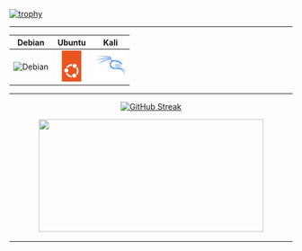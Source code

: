 [![trophy](https://github-profile-trophy.vercel.app/?username=akkkkkk&title=Commits,Repositories&theme=onedark)](https://github.com/ryo-ma/github-profile-trophy)

---

| Debian | Ubuntu | Kali
|----------|----------|----------|
| <img src="https://github.com/canaleal/devicon/blob/master/icons/debian/debian-original.svg" title="Debian" alt="Debian" width="55" height="55"/> | <img src="https://github.com/devicons/devicon/blob/master/icons/ubuntu/ubuntu-original.svg" title="Ubuntu" alt="Ubuntu" width="55" height="55"/> | <img src="https://github.com/canaleal/devicon/blob/new-icon-kali-linux/icons/kalilinux/kalilinux-original-wordmark.svg" title="Linux" alt="Linux" width="55" height="55"/>

---
<p align="center">
<a href="https://git.io/streak-stats"><img src="https://streak-stats.demolab.com?user=akkkkkk&theme=highcontrast&border_radius=9&date_format=j%2Fn%5B%2FY%5D&hide_current_streak=true&hide_longest_streak=true" alt="GitHub Streak" /></a>
</p>

<p align="center">
  <img width="400" height="200" src="https://github-readme-stats.vercel.app/api/top-langs/?username=akkkkkk&size_weight=0.0005&count_weight=0.3&layout=compact&theme=vision-friendly-dark">
</p>

---

<div id="header" align="center">
  <img src="https://komarev.com/ghpvc/?username=akkkkkk&style=for-the-badge&color=red" alt=""/>
</div>
